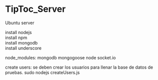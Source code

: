 TipToc_Server
=============

Ubuntu server

install nodejs<br/>
install npm<br/>
install mongodb<br/>
install underscore<br/>

node_modules:
  mongodb
  mongogoose
  node
  socket.io
  
  
create users: se deben crear los usuarios para llenar la base de datos de pruebas.
  sudo nodejs createUsers.js 
